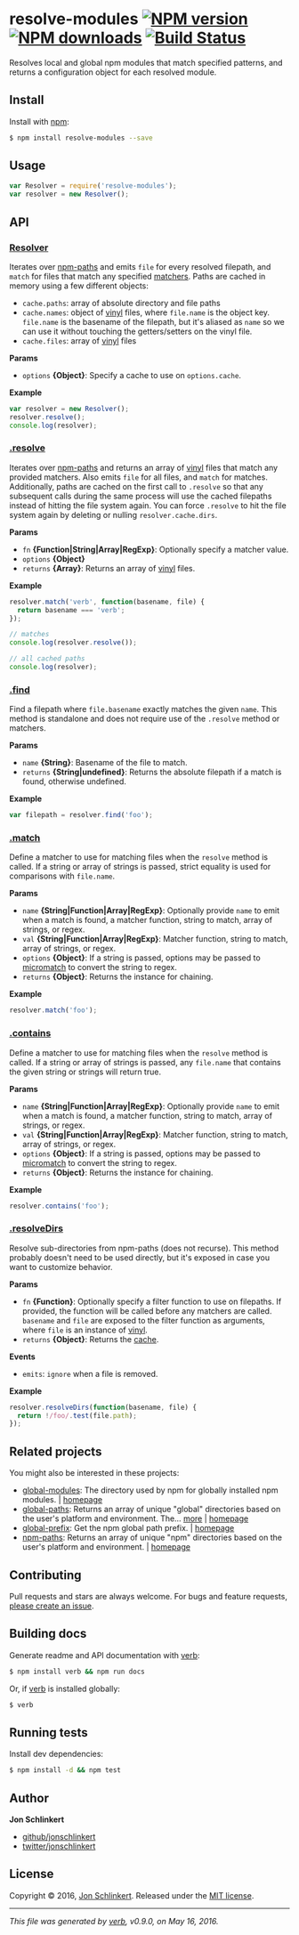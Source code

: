 # resolve-modules [![NPM version](https://img.shields.io/npm/v/resolve-modules.svg?style=flat)](https://www.npmjs.com/package/resolve-modules) [![NPM downloads](https://img.shields.io/npm/dm/resolve-modules.svg?style=flat)](https://npmjs.org/package/resolve-modules) [![Build Status](https://img.shields.io/travis/jonschlinkert/resolve-modules.svg?style=flat)](https://travis-ci.org/jonschlinkert/resolve-modules)

Resolves local and global npm modules that match specified patterns, and returns a configuration object for each resolved module.

## Install

Install with [npm](https://www.npmjs.com/):

```sh
$ npm install resolve-modules --save
```

## Usage

```js
var Resolver = require('resolve-modules');
var resolver = new Resolver();
```

## API

### [Resolver](index.js#L27)

Iterates over [npm-paths](https://github.com/jonschlinkert/npm-paths) and emits `file` for every resolved filepath, and `match` for files that match any specified [matchers](https://github.com/cezary/matchers). Paths are cached in memory using a few different objects:

* `cache.paths`: array of absolute directory and file paths
* `cache.names`: object of [vinyl](http://github.com/gulpjs/vinyl) files, where `file.name` is the object key. `file.name` is the basename of the filepath, but it's aliased as `name` so we can use it without touching the getters/setters on the vinyl file.
* `cache.files`: array of [vinyl](http://github.com/gulpjs/vinyl) files

**Params**

* `options` **{Object}**: Specify a cache to use on `options.cache`.

**Example**

```js
var resolver = new Resolver();
resolver.resolve();
console.log(resolver);
```

### [.resolve](index.js#L74)

Iterates over [npm-paths](https://github.com/jonschlinkert/npm-paths) and returns an array of [vinyl](http://github.com/gulpjs/vinyl) files that match any provided matchers. Also emits `file` for all files, and `match` for matches. Additionally, paths are cached on the first call to `.resolve` so that any subsequent calls during the same process will use the cached filepaths instead of hitting the file system again. You can force `.resolve` to hit the file system again by deleting or nulling `resolver.cache.dirs`.

**Params**

* `fn` **{Function|String|Array|RegExp}**: Optionally specify a matcher value.
* `options` **{Object}**
* `returns` **{Array}**: Returns an array of [vinyl](http://github.com/gulpjs/vinyl) files.

**Example**

```js
resolver.match('verb', function(basename, file) {
  return basename === 'verb';
});

// matches
console.log(resolver.resolve());

// all cached paths
console.log(resolver);
```

### [.find](index.js#L92)

Find a filepath where `file.basename` exactly matches the given `name`. This method is standalone and does not require use of the `.resolve` method or matchers.

**Params**

* `name` **{String}**: Basename of the file to match.
* `returns` **{String|undefined}**: Returns the absolute filepath if a match is found, otherwise undefined.

**Example**

```js
var filepath = resolver.find('foo');
```

### [.match](index.js#L119)

Define a matcher to use for matching files when the `resolve` method is called. If a string or array of strings is passed, strict equality is used for comparisons with `file.name`.

**Params**

* `name` **{String|Function|Array|RegExp}**: Optionally provide `name` to emit when a match is found, a matcher function, string to match, array of strings, or regex.
* `val` **{String|Function|Array|RegExp}**: Matcher function, string to match, array of strings, or regex.
* `options` **{Object}**: If a string is passed, options may be passed to [micromatch](https://github.com/jonschlinkert/micromatch) to convert the string to regex.
* `returns` **{Object}**: Returns the instance for chaining.

**Example**

```js
resolver.match('foo');
```

### [.contains](index.js#L148)

Define a matcher to use for matching files when the `resolve` method is called. If a string or array of strings is passed, any `file.name` that contains the given string or strings will return true.

**Params**

* `name` **{String|Function|Array|RegExp}**: Optionally provide `name` to emit when a match is found, a matcher function, string to match, array of strings, or regex.
* `val` **{String|Function|Array|RegExp}**: Matcher function, string to match, array of strings, or regex.
* `options` **{Object}**: If a string is passed, options may be passed to [micromatch](https://github.com/jonschlinkert/micromatch) to convert the string to regex.
* `returns` **{Object}**: Returns the instance for chaining.

**Example**

```js
resolver.contains('foo');
```

### [.resolveDirs](index.js#L199)

Resolve sub-directories from npm-paths (does not recurse). This method probably doesn't need to be used directly, but it's exposed in case you want to customize behavior.

**Params**

* `fn` **{Function}**: Optionally specify a filter function to use on filepaths. If provided, the function will be called before any matchers are called. `basename` and `file` are exposed to the filter function as arguments, where `file` is an instance of [vinyl](http://github.com/gulpjs/vinyl).
* `returns` **{Object}**: Returns the [cache](#cache).

**Events**

* `emits`: `ignore` when a file is removed.

**Example**

```js
resolver.resolveDirs(function(basename, file) {
  return !/foo/.test(file.path);
});
```

## Related projects

You might also be interested in these projects:

* [global-modules](https://www.npmjs.com/package/global-modules): The directory used by npm for globally installed npm modules. | [homepage](https://github.com/jonschlinkert/global-modules)
* [global-paths](https://www.npmjs.com/package/global-paths): Returns an array of unique "global" directories based on the user's platform and environment. The… [more](https://www.npmjs.com/package/global-paths) | [homepage](https://github.com/jonschlinkert/global-paths)
* [global-prefix](https://www.npmjs.com/package/global-prefix): Get the npm global path prefix. | [homepage](https://github.com/jonschlinkert/global-prefix)
* [npm-paths](https://www.npmjs.com/package/npm-paths): Returns an array of unique "npm" directories based on the user's platform and environment. | [homepage](https://github.com/jonschlinkert/npm-paths)

## Contributing

Pull requests and stars are always welcome. For bugs and feature requests, [please create an issue](https://github.com/jonschlinkert/resolve-modules/issues/new).

## Building docs

Generate readme and API documentation with [verb](https://github.com/verbose/verb):

```sh
$ npm install verb && npm run docs
```

Or, if [verb](https://github.com/verbose/verb) is installed globally:

```sh
$ verb
```

## Running tests

Install dev dependencies:

```sh
$ npm install -d && npm test
```

## Author

**Jon Schlinkert**

* [github/jonschlinkert](https://github.com/jonschlinkert)
* [twitter/jonschlinkert](http://twitter.com/jonschlinkert)

## License

Copyright © 2016, [Jon Schlinkert](https://github.com/jonschlinkert).
Released under the [MIT license](https://github.com/jonschlinkert/resolve-modules/blob/master/LICENSE).

***

_This file was generated by [verb](https://github.com/verbose/verb), v0.9.0, on May 16, 2016._